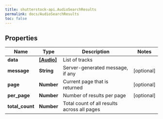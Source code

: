 ```yaml
---
title: shutterstock-api.AudioSearchResults
permalink: docs/AudioSearchResults
toc: false
---
```


## Properties

Name | Type | Description | Notes
------------ | ------------- | ------------- | -------------
**data** | [**[Audio]**](Audio) | List of tracks | 
**message** | **String** | Server-generated message, if any | [optional] 
**page** | **Number** | Current page that is returned | [optional] 
**per_page** | **Number** | Number of results per page | [optional] 
**total_count** | **Number** | Total count of all results across all pages | 


